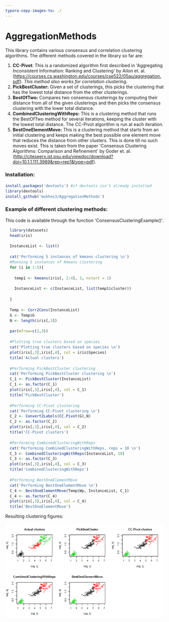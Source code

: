 ```yaml
---
typora-copy-images-to: ./
---
```


# AggregationMethods
This library contains various consensus and correlation clustering algorithms. The different methods covered in the library so far are: 

1. **CC-Pivot**: This is a randomized algorithm first described in 'Aggregating Inconsistent Information:
   Ranking and Clustering' by Ailon et. al. (https://courses.cs.washington.edu/courses/cse522/05au/aggregation.pdf). *This method also works for correlation clustering.* 
2. **PickBestCluster:** Given a set of clusterings, this picks the clustering that has the lowest total distance from the other clusterings. 
3. **BestOfTwo:** Compares two consensus clusterings by computing their distance from all of the given clusterings and then picks the consensus clustering with the lower total distance. 
4. **CombinedClusteringWithReps:** This is a clustering method that runs the BestOfTwo method for several iterations, keeping the cluster with the lowest total distance. The CC-Pivot algorithm is run at each iteration. 
5. **BestOneElementMove:** This is a clustering method that starts from an initial clustering and keeps making the best possible one element move that reduces the distance from other clusters. This is done till no such moves exist. This is taken from the paper 'Consensus Clustering Algorithms: Comparison and Refinement' by Goder et. al. (http://citeseerx.ist.psu.edu/viewdoc/download?doi=10.1.1.111.3989&rep=rep1&type=pdf). 



### Installation: 

```R
install.packages('devtools') #if devtools isn't already installed
library(devtools)
install_github('mukhes3/AggregationMethods')
```



### Example of different clustering methods:

This code is available through the function 'ConsensusClusteringExample()'. 

```R
  library(datasets)
  head(iris)
  
  InstanceList <- list()
  
  cat('Performing 5 instances of kmeans clustering \n')
  #Running 5 instances of Kmeans clustering 
  for (i in 1:5){ 
    
    temp1 <- kmeans(iris[, 2:4], 3, nstart = 1)
    
    InstanceList <- c(InstanceList, list(temp1$cluster))
    
  }
  
  Temp <- Corr2Cons(InstanceList)
  G <- Temp$G
  N <- length(iris[,3])
  
  par(mfrow=c(2,3))
  
  #Plotting true clusters based on species
  cat('Plotting true clusters based on species \n')
  plot(iris[,3],iris[,4], col = iris$Species)
  title('Actual clusters')
  
  #Performing PickBestCluster clustering
  cat('Performing PickBestCluster clustering \n')
  C_1 <- PickBestCluster(InstanceList)
  C_1 <- as.factor(C_1)
  plot(iris[,3],iris[,4], col = C_1)
  title('PickBestCluster')

  #Performing CC-Pivot clustering
  cat('Performing CC-Pivot clustering \n')
  C_2 <- Convert2Labels(CC.Pivot(G),N)
  C_2 <- as.factor(C_2)
  plot(iris[,3],iris[,4], col = C_2)
  title('CC-Pivot clusters')
  
  #Performing CombinedClusteringWithReps
  cat('Performing CombinedClusteringWithReps, reps = 10 \n')
  C_3 <- CombinedClusteringWithReps(InstanceList, 10)
  C_3 <- as.factor(C_3)
  plot(iris[,3],iris[,4], col = C_3)
  title('CombinedClusteringWithReps')
  
  #Performing BestOneElementMove
  cat('Performing BestOneElementMove \n')
  C_4 <- BestOneElementMove(Temp$Wp, InstanceList, C_1)
  C_4 <- as.factor(C_4)
  plot(iris[,3],iris[,4], col = C_4)
  title('BestOneElementMove')
```

Resulting clustering figures: 

![ClusteringExamplesIris](ClusteringExamplesIris.png)